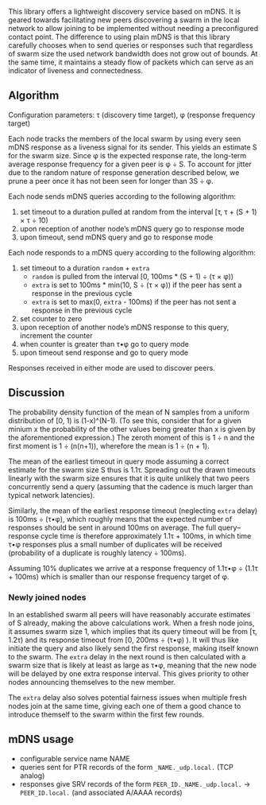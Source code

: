 This library offers a lightweight discovery service based on mDNS.
It is geared towards facilitating new peers discovering a swarm in the local network to allow joining to be implemented without needing a preconfigured contact point.
The difference to using plain mDNS is that this library carefully chooses when to send queries or responses such that regardless of swarm size the used network bandwidth does not grow out of bounds.
At the same time, it maintains a steady flow of packets which can serve as an indicator of liveness and connectedness.

## Algorithm

Configuration parameters: τ (discovery time target), φ (response frequency target)

Each node tracks the members of the local swarm by using every seen mDNS response as a liveness signal for its sender.
This yields an estimate S for the swarm size.
Since φ is the expected response rate, the long-term average response frequency for a given peer is φ ÷ S.
To account for jitter due to the random nature of response generation described below, we prune a peer once it has not been seen for longer than 3S ÷ φ.

Each node sends mDNS queries according to the following algorithm:

1. set timeout to a duration pulled at random from the interval [τ, τ + (S + 1) × τ ÷ 10)
2. upon reception of another node’s mDNS query go to response mode
3. upon timeout, send mDNS query and go to response mode

Each node responds to a mDNS query according to the following algorithm:

1. set timeout to a duration `random` + `extra`
    - `random` is pulled from the interval [0, 100ms * (S + 1) ÷ (τ × φ))
    - `extra` is set to 100ms * min(10, S ÷ (τ × φ)) if the peer has sent a response in the previous cycle
    - `extra` is set to max(0, `extra` - 100ms) if the peer has not sent a response in the previous cycle
2. set counter to zero
3. upon reception of another node’s mDNS response to this query, increment the counter
4. when counter is greater than τ•φ go to query mode
5. upon timeout send response and go to query mode

Responses received in either mode are used to discover peers.

## Discussion

The probability density function of the mean of N samples from a uniform distribution of [0, 1) is (1-x)^(N-1).
(To see this, consider that for a given minium x the probability of the other values being greater than x is given by the aforementioned expression.)
The zeroth moment of this is 1 ÷ n and the first moment is 1 ÷ (n(n+1)), wherefore the mean is 1 ÷ (n + 1).

The mean of the earliest timeout in query mode assuming a correct estimate for the swarm size S thus is 1.1τ.
Spreading out the drawn timeouts linearly with the swarm size ensures that it is quite unlikely that two peers concurrently send a query (assuming that the cadence is much larger than typical network latencies).

Similarly, the mean of the earliest response timeout (neglecting `extra` delay) is 100ms ÷ (τ•φ), which roughly means that the expected number of responses should be sent in around 100ms on average.
The full query–response cycle time is therefore approximately 1.1τ + 100ms, in which time τ•φ responses plus a small number of duplicates will be received (probability of a duplicate is roughly latency ÷ 100ms).

Assuming 10% duplicates we arrive at a response frequency of 1.1τ•φ ÷ (1.1τ + 100ms) which is smaller than our response frequency target of φ.

### Newly joined nodes

In an established swarm all peers will have reasonably accurate estimates of S already, making the above calculations work.
When a fresh node joins, it assumes swarm size 1, which implies that its query timeout will be from [τ, 1.2τ) and its response timeout from [0, 200ms ÷ (τ•φ) ).
It will thus like initiate the query and also likely send the first response, making itself known to the swarm.
The `extra` delay in the next round is then calculated with a swarm size that is likely at least as large as τ•φ, meaning that the new node will be delayed by one extra response interval.
This gives priority to other nodes announcing themselves to the new member.

The `extra` delay also solves potential fairness issues when multiple fresh nodes join at the same time, giving each one of them a good chance to introduce themself to the swarm within the first few rounds.

## mDNS usage

- configurable service name NAME
- queries sent for PTR records of the form `_NAME._udp.local.` (TCP analog)
- responses give SRV records of the form `PEER_ID._NAME._udp.local.` -> `PEER_ID.local.` (and associated A/AAAA records)
